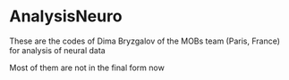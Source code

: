 # AnalysisNeuro
These are the codes of Dima Bryzgalov of the MOBs team (Paris, France) for analysis of neural data

Most of them are not in the final form now
